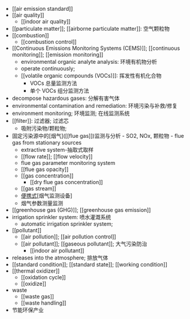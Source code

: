 - [[air emission standard]]
- [[air quality]]
    - [[indoor air quality]]
- [[particulate matter]]; [[airborne particulate matter]]: 空气颗粒物
- [[combustion]]
    - [[combustion control]]
- [[Continuous Emissions Monitoring Systems (CEMS)]]; [[continuous monitoring]]; [[emission monitoring]]
    - environmental organic analyte analysis: 环境有机物分析
    - operate continuously;
    - [[volatile organic compounds (VOCs)]]: 挥发性有机化合物
        - VOCs 总量监测方法
        - 单个 VOCs 组分监测方法
- decompose hazardous gases: 分解有害气体
- environmental contamination and remediation: 环境污染与补救/修复
- environment monitoring; 环境监测; 在线监测系统
- [[filter]]: 过滤器; 过滤芯
    - 吸附污染物/颗粒物;
- 固定污染源中的[烟气]([[flue gas]])监测与分析 - SO2, NOx, 颗粒物 - flue gas from stationary sources
    - extractive system-抽取式取样
    - [[flow rate]]; [[flow velocity]]
    - flue gas parameter monitoring system
    - [[flue gas opacity]]
    - [[gas concentration]]
        - [[dry flue gas concentration]]
    - [[gas stream]]
    - [便携式](((RVT-MB2ge)))[烟气监测设备]
    - 烟气参数测量监测
- [[greenhouse gas (GHG)]]; [[greenhouse gas emission]]
- irrigation sprinkler system: 喷水灌溉系统
    - automatic irrigation sprinkler system;
- [[pollutant]]
    - [[air pollution]]; [[air pollution control]]
    - [[air pollutant]]; [[gaseous pollutant]]; 大气污染防治
        - [[indoor air pollutant]]
- releases into the atmosphere; 排放气体
- [[standard condition]]; [[standard state]]; [[working condition]]
- [[thermal oxidizer]]
    - [[oxidation cycle]]
    - [[oxidize]]
- waste
    - [[waste gas]]
    - [[waste handling]]
- 节能环保产业 

